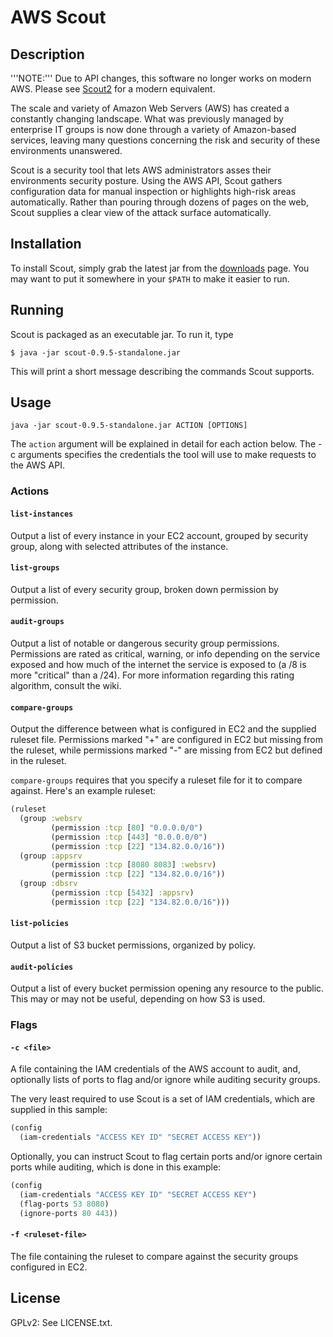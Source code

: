 # AWS Scout

## Description

'''NOTE:''' Due to API changes, this software no longer works on modern AWS.
Please see [Scout2](https://github.com/iSECPartners/Scout2) for a modern
equivalent.

The scale and variety of Amazon Web Servers (AWS) has created a
constantly changing landscape. What was previously managed by enterprise IT
groups is now done through a variety of Amazon-based services, leaving many
questions concerning the risk and security of these environments unanswered.

Scout is a security tool that lets AWS administrators asses their environments
security posture. Using the AWS API, Scout gathers configuration data for
manual inspection or highlights high-risk areas automatically. Rather than
pouring through dozens of pages on the web, Scout supplies a clear view of the
attack surface automatically.

## Installation
To install Scout, simply grab the latest jar from the [downloads](https://github.com/iSECPartners/scout/downloads)
page. You may want to put it somewhere in your `$PATH` to make it easier to run.

## Running
Scout is packaged as an executable jar. To run it, type

    $ java -jar scout-0.9.5-standalone.jar

This will print a short message describing the commands Scout supports.

## Usage

    java -jar scout-0.9.5-standalone.jar ACTION [OPTIONS]

The `action` argument will be explained in detail for each action below. The -c
arguments specifies the credentials the tool will use to make requests to the
AWS API.

### Actions

#### `list-instances`
Output a list of every instance in your EC2 account, grouped by security
group, along with selected attributes of the instance.

#### `list-groups`
Output a list of every security group, broken down permission by permission.

#### `audit-groups`
Output a list of notable or dangerous security group permissions.
Permissions are rated as critical, warning, or info depending on the service
exposed and how much of the internet the service is exposed to (a /8 is more
"critical" than a /24). For more information regarding this rating algorithm,
consult the wiki.

#### `compare-groups`
Output the difference between what is configured in EC2 and the supplied
ruleset file.  Permissions marked "+" are configured in EC2 but missing from
the ruleset, while permissions marked "-" are missing from EC2 but defined in
the ruleset.

`compare-groups` requires that you specify a ruleset file for it to compare
against. Here's an example ruleset:

```clojure
(ruleset
  (group :websrv
         (permission :tcp [80] "0.0.0.0/0")
         (permission :tcp [443] "0.0.0.0/0")
         (permission :tcp [22] "134.82.0.0/16"))
  (group :appsrv
         (permission :tcp [8080 8083] :websrv)
         (permission :tcp [22] "134.82.0.0/16"))
  (group :dbsrv
         (permission :tcp [5432] :appsrv)
         (permission :tcp [22] "134.82.0.0/16")))
```

#### `list-policies`
Output a list of S3 bucket permissions, organized by policy.

#### `audit-policies`
Output a list of every bucket permission opening any resource to the public.
This may or may not be useful, depending on how S3 is used.

### Flags

#### `-c <file>`
A file containing the IAM credentials of the AWS account to audit, and, optionally
lists of ports to flag and/or ignore while auditing security groups.

The very least required to use Scout is a set of IAM credentials, which are supplied
in this sample:

```clojure
(config
  (iam-credentials "ACCESS KEY ID" "SECRET ACCESS KEY"))
```

Optionally, you can instruct Scout to flag certain ports and/or ignore certain ports while auditing,
which is done in this example:

```clojure
(config
  (iam-credentials "ACCESS KEY ID" "SECRET ACCESS KEY")
  (flag-ports 53 8080)
  (ignore-ports 80 443))
```

#### `-f <ruleset-file>`
The file containing the ruleset to compare against the security groups
configured in EC2.

## License
GPLv2: See LICENSE.txt.

